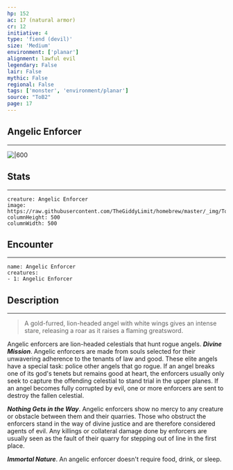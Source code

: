 ```yaml
---
hp: 152
ac: 17 (natural armor)
cr: 12
initiative: 4
type: 'fiend (devil)'    
size: 'Medium'
environment: ['planar']
alignment: lawful evil
legendary: False
lair: False
mythic: False
regional: False
tags: ['monster', 'environment/planar']
source: "ToB2"
page: 17
---
```


## Angelic Enforcer
---

![|600](https://raw.githubusercontent.com/TheGiddyLimit/homebrew/master/_img/ToB2/creature/Angelic%20Enforcer.webp)

## Stats
---

```statblock
creature: Angelic Enforcer
image: https://raw.githubusercontent.com/TheGiddyLimit/homebrew/master/_img/ToB2/creature/token/Angelic%20Enforcer%20%28Token%29.png
columnHeight: 500
columnWidth: 500
```

## Encounter
---

```encounter-table
name: Angelic Enforcer
creatures:
- 1: Angelic Enforcer
```

## Description
---
>A gold-furred, lion-headed angel with white wings gives an intense stare, releasing a roar as it raises a flaming greatsword.

Angelic enforcers are lion-headed celestials that hunt rogue angels.
**_Divine Mission_**. Angelic enforcers are made from souls selected for their unwavering adherence to the tenants of law and good. These elite angels have a special task: police other angels that go rogue. If an angel breaks one of its god's tenets but remains good at heart, the enforcers usually only seek to capture the offending celestial to stand trial in the upper planes. If an angel becomes fully corrupted by evil, one or more enforcers are sent to destroy the fallen celestial.

**_Nothing Gets in the Way_**. Angelic enforcers show no mercy to any creature or obstacle between them and their quarries. Those who obstruct the enforcers stand in the way of divine justice and are therefore considered agents of evil. Any killings or collateral damage done by enforcers are usually seen as the fault of their quarry for stepping out of line in the first place.

**_Immortal Nature_**. An angelic enforcer doesn't require food, drink, or sleep.






